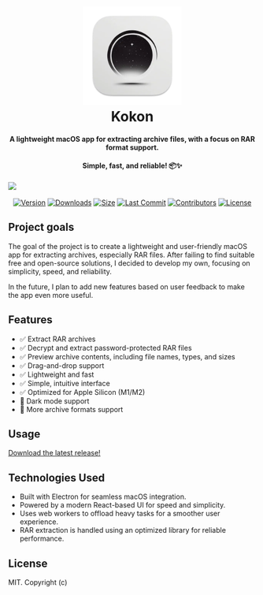 <h1 align="center">
  <br>
    <img src="https://raw.githubusercontent.com/anton-chernianu/kokon/refs/heads/main/assets/512.png" alt="WebTorrent" width="200">
  <br>
  Kokon
</h1>
<h4 align="center">A lightweight macOS app for extracting archive files, with a focus on RAR format support. </h4>
<h4 align="center">Simple, fast, and reliable! 📦✨</h4>

<img src="/docs/preview.gif">

<div align="center">

[![Version](https://img.shields.io/github/v/release/anton-chernianu/kokon)](https://github.com/anton-chernianu/kokon/releases)
[![Downloads](https://img.shields.io/github/downloads/anton-chernianu/kokon/total)](https://github.com/anton-chernianu/kokon/releases)
[![Size](https://img.shields.io/github/repo-size/anton-chernianu/kokon)](https://github.com/anton-chernianu/kokon)
[![Last Commit](https://img.shields.io/github/last-commit/anton-chernianu/kokon)](https://github.com/anton-chernianu/kokon/commits)
[![Contributors](https://img.shields.io/github/contributors/anton-chernianu/kokon)](https://github.com/anton-chernianu/kokon/graphs/contributors)
[![License](https://img.shields.io/github/license/anton-chernianu/kokon)](https://github.com/anton-chernianu/kokon/blob/main/LICENSE)

</div>

## Project goals

The goal of the project is to create a lightweight and user-friendly macOS app for extracting archives, especially RAR files. After failing to find suitable free and open-source solutions, I decided to develop my own, focusing on simplicity, speed, and reliability.

In the future, I plan to add new features based on user feedback to make the app even more useful.

## Features

- ✅ Extract RAR archives
- ✅ Decrypt and extract password-protected RAR files
- ✅ Preview archive contents, including file names, types, and sizes
- ✅ Drag-and-drop support
- ✅ Lightweight and fast
- ✅ Simple, intuitive interface
- ✅ Optimized for Apple Silicon (M1/M2)
- 🔄 Dark mode support
- 🔄 More archive formats support

## Usage

[Download the latest release!](https://github.com/anton-chernianu/kokon/releases)

## Technologies Used

- Built with Electron for seamless macOS integration.
- Powered by a modern React-based UI for speed and simplicity.
- Uses web workers to offload heavy tasks for a smoother user experience.
- RAR extraction is handled using an optimized library for reliable performance.

## License

MIT. Copyright (c)
